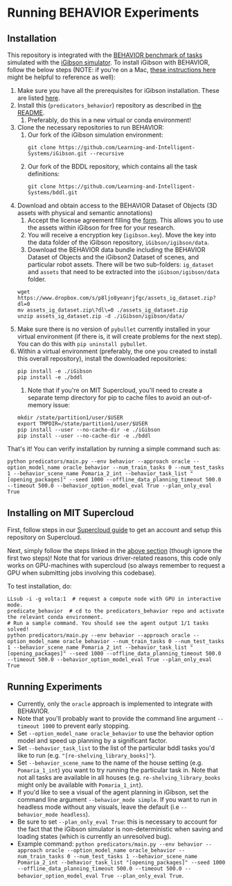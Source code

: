 # Running BEHAVIOR Experiments

## Installation
This repository is integrated with the [BEHAVIOR benchmark of tasks](https://behavior.stanford.edu/benchmark-guide) simulated with the [iGibson simulator](https://github.com/StanfordVL/iGibson). To install iGibson with BEHAVIOR, follow the below steps (NOTE: if you're on a Mac, [these instructions here](https://github.com/Learning-and-Intelligent-Systems/iGibson/blob/master/mac_behavior_installation.md) might be helpful to reference as well):

1. Make sure you have all the prerequisites for iGibson installation. These are listed [here](https://stanfordvl.github.io/iGibson/installation.html#installing-dependencies).
1. Install this (`predicators_behavior`) repository as described in [the README](https://github.com/Learning-and-Intelligent-Systems/predicators_behavior#installation).
    1. Preferably, do this in a new virtual or conda environment!
1. Clone the necessary repositories to run BEHAVIOR:
    1. Our fork of the iGibson simulation environment:
        ```
        git clone https://github.com/Learning-and-Intelligent-Systems/iGibson.git --recursive
        ```
    1. Our fork of the BDDL repository, which contains all the task definitions:
        ```
        git clone https://github.com/Learning-and-Intelligent-Systems/bddl.git
        ```
1. Download and obtain access to the BEHAVIOR Dataset of Objects (3D assets with physical and semantic annotations) 
    1. Accept the license agreement filling the [form](https://forms.gle/GXAacjpnotKkM2An7). This allows you to use the assets within iGibson for free for your research.    
    1. You will receive a encryption key (`igibson.key`). Move the key into the data folder of the iGibson repository, `iGibson/igibson/data`.    
    1. Download the BEHAVIOR data bundle including the BEHAVIOR Dataset of Objects and the iGibson2 Dataset of scenes, and particular robot assets. There will be two sub-folders: `ig_dataset` and `assets` that need to be extracted into the `iGibson/igibson/data` folder.
    ```
    wget https://www.dropbox.com/s/p8ljo8yeanrjfgc/assets_ig_dataset.zip?dl=0
    mv assets_ig_dataset.zip\?dl\=0 ./assets_ig_dataset.zip
    unzip assets_ig_dataset.zip -d ./iGibson/igibson/data/
    ```
1. Make sure there is no version of `pybullet` currently installed in your virtual environment (if there is, it will create problems for the next step). You can do this with `pip uninstall pybullet`.
1. Within a virtual environment (preferably, the one you created to install this overall repository), install the downloaded repositories:
    ```
    pip install -e ./iGibson
    pip install -e ./bddl
    ```
    1. Note that if you're on MIT Supercloud, you'll need to create a separate temp directory for pip to cache files to avoid an out-of-memory issue:
    ```
    mkdir /state/partition1/user/$USER
    export TMPDIR=/state/partition1/user/$USER
    pip install --user --no-cache-dir -e ./iGibson
    pip install --user --no-cache-dir -e ./bddl
    ```

That's it! You can verify installation by running a simple command such as:
```
python predicators/main.py --env behavior --approach oracle --option_model_name oracle_behavior --num_train_tasks 0 --num_test_tasks 1 --behavior_scene_name Pomaria_2_int --behavior_task_list "[opening_packages]" --seed 1000 --offline_data_planning_timeout 500.0 --timeout 500.0 --behavior_option_model_eval True --plan_only_eval True
```

## Installing on MIT Supercloud
First, follow steps in our [Supercloud guide](supercloud.md) to get an account and setup this repository on Supercloud.

Next, simply follow the steps linked in the [above section](#installation) (though ignore the first two steps)! Note that for various driver-related reasons, this code only works on GPU-machines with supercloud (so always remember to request a GPU when submitting jobs involving this codebase).

To test installation, do:
```
LLsub -i -g volta:1  # request a compute node with GPU in interactive mode.
predicate_behavior  # cd to the predicators_behavior repo and activate the relevant conda environment.
# Run a sample command. You should see the agent output 1/1 tasks solved!
python predicators/main.py --env behavior --approach oracle --option_model_name oracle_behavior --num_train_tasks 0 --num_test_tasks 1 --behavior_scene_name Pomaria_2_int --behavior_task_list "[opening_packages]" --seed 1000 --offline_data_planning_timeout 500.0 --timeout 500.0 --behavior_option_model_eval True --plan_only_eval True
```

## Running Experiments
* Currently, only the `oracle` approach is implemented to integrate with BEHAVIOR.
* Note that you'll probably want to provide the command line argument `--timeout 1000` to prevent early stopping.
* Set `--option_model_name oracle_behavior` to use the behavior option model and speed up planning by a significant factor.
* Set `--behavior_task_list` to the list of the particular bddl tasks you'd like to run (e.g. `"[re-shelving_library_books]"`).
* Set `--behavior_scene_name` to the name of the house setting (e.g. `Pomaria_1_int`) you want to try running the particular task in. Note that not all tasks are available in all houses (e.g. `re-shelving_library_books` might only be available with `Pomaria_1_int`).
* If you'd like to see a visual of the agent planning in iGibson, set the command line argument `--behavior_mode simple`. If you want to run in headless mode without any visuals, leave the default (i.e `--behavior_mode headless`).
* Be sure to set `--plan_only_eval True`: this is necessary to account for the fact that the iGibson simulator is non-deterministic when saving and loading states (which is currently an unresolved bug).
* Example command: `python predicators/main.py --env behavior --approach oracle --option_model_name oracle_behavior --num_train_tasks 0 --num_test_tasks 1 --behavior_scene_name Pomaria_2_int --behavior_task_list "[opening_packages]" --seed 1000 --offline_data_planning_timeout 500.0 --timeout 500.0 --behavior_option_model_eval True --plan_only_eval True`.
